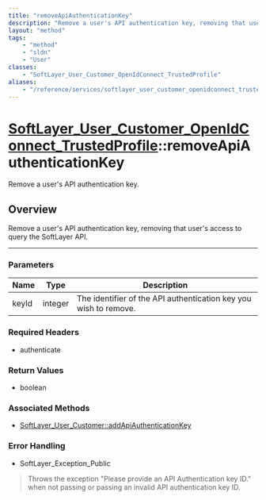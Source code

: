 ```yaml
---
title: "removeApiAuthenticationKey"
description: "Remove a user's API authentication key, removing that user's access to query the SoftLayer API."
layout: "method"
tags:
    - "method"
    - "sldn"
    - "User"
classes:
    - "SoftLayer_User_Customer_OpenIdConnect_TrustedProfile"
aliases:
    - "/reference/services/softlayer_user_customer_openidconnect_trustedprofile/removeApiAuthenticationKey"
---
```

# [SoftLayer_User_Customer_OpenIdConnect_TrustedProfile](/reference/services/SoftLayer_User_Customer_OpenIdConnect_TrustedProfile)::removeApiAuthenticationKey

Remove a user's API authentication key.


## Overview 
Remove a user's API authentication key, removing that user's access to query the SoftLayer API. 

-----

### Parameters 
|Name | Type | Description |
| --- | --- | --- |
|keyId| integer| The identifier of the API authentication key you wish to remove.|


### Required Headers
* authenticate


### Return Values
* boolean


### Associated Methods

*  [SoftLayer_User_Customer::addApiAuthenticationKey](/reference/services/SoftLayer_User_Customer/addApiAuthenticationKey )



### Error Handling

* SoftLayer_Exception_Public 

> Throws the exception "Please provide an API Authentication key ID." when not passing or passing an invalid API authentication key ID. 




